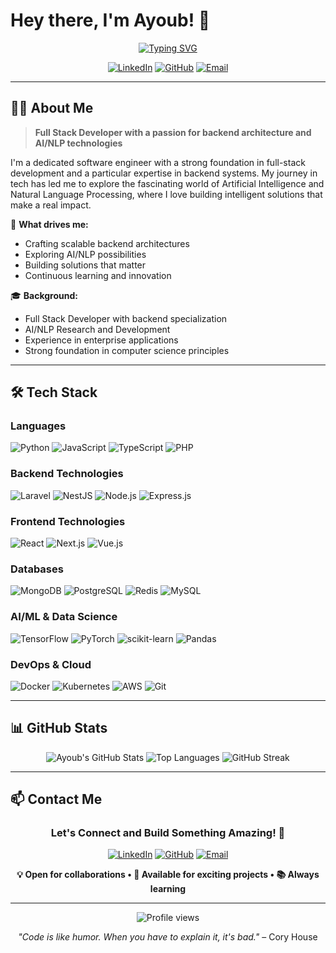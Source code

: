 # Hey there, I'm Ayoub! 👋

<div align="center">
  
[![Typing SVG](https://readme-typing-svg.herokuapp.com?font=Fira+Code&size=30&pause=1000&color=36BCF7FF&width=600&lines=software-engineer;AI/machine+leanring+Enthusiast;Problem+Solver)](https://git.io/typing-svg)

[![LinkedIn](https://img.shields.io/badge/LinkedIn-0077B5?style=for-the-badge&logo=linkedin&logoColor=white)](https://linkedin.com/in/ayoub-ait-baba-hamou)
[![GitHub](https://img.shields.io/badge/GitHub-100000?style=for-the-badge&logo=github&logoColor=white)](https://github.com/Ayoub-ABH)
[![Email](https://img.shields.io/badge/Email-D14836?style=for-the-badge&logo=gmail&logoColor=white)](mailto:aitayoub1002@gmail.com)

</div>

---

## 👨‍💻 About Me

> **Full Stack Developer with a passion for backend architecture and AI/NLP technologies**

I'm a dedicated software engineer with a strong foundation in full-stack development and a particular expertise in backend systems. My journey in tech has led me to explore the fascinating world of Artificial Intelligence and Natural Language Processing, where I love building intelligent solutions that make a real impact.

🎯 **What drives me:**
- Crafting scalable backend architectures
- Exploring AI/NLP possibilities
- Building solutions that matter
- Continuous learning and innovation

🎓 **Background:**
- Full Stack Developer with backend specialization
- AI/NLP Research and Development
- Experience in enterprise applications
- Strong foundation in computer science principles

---

## 🛠️ Tech Stack

### **Languages**
![Python](https://img.shields.io/badge/Python-3776AB?style=for-the-badge&logo=python&logoColor=white)
![JavaScript](https://img.shields.io/badge/JavaScript-F7DF1E?style=for-the-badge&logo=javascript&logoColor=black)
![TypeScript](https://img.shields.io/badge/TypeScript-007ACC?style=for-the-badge&logo=typescript&logoColor=white)
![PHP](https://img.shields.io/badge/PHP-777BB4?style=for-the-badge&logo=php&logoColor=white)

### **Backend Technologies**
![Laravel](https://img.shields.io/badge/Laravel-FF2D20?style=for-the-badge&logo=laravel&logoColor=white)
![NestJS](https://img.shields.io/badge/NestJS-E0234E?style=for-the-badge&logo=nestjs&logoColor=white)
![Node.js](https://img.shields.io/badge/Node.js-43853D?style=for-the-badge&logo=node.js&logoColor=white)
![Express.js](https://img.shields.io/badge/Express.js-404D59?style=for-the-badge&logo=express&logoColor=white)

### **Frontend Technologies**
![React](https://img.shields.io/badge/React-20232A?style=for-the-badge&logo=react&logoColor=61DAFB)
![Next.js](https://img.shields.io/badge/Next.js-000000?style=for-the-badge&logo=nextdotjs&logoColor=white)
![Vue.js](https://img.shields.io/badge/Vue.js-35495E?style=for-the-badge&logo=vue.js&logoColor=4FC08D)

### **Databases**
![MongoDB](https://img.shields.io/badge/MongoDB-4EA94B?style=for-the-badge&logo=mongodb&logoColor=white)
![PostgreSQL](https://img.shields.io/badge/PostgreSQL-316192?style=for-the-badge&logo=postgresql&logoColor=white)
![Redis](https://img.shields.io/badge/Redis-DC382D?style=for-the-badge&logo=redis&logoColor=white)
![MySQL](https://img.shields.io/badge/MySQL-00000F?style=for-the-badge&logo=mysql&logoColor=white)

### **AI/ML & Data Science**
![TensorFlow](https://img.shields.io/badge/TensorFlow-FF6F00?style=for-the-badge&logo=tensorflow&logoColor=white)
![PyTorch](https://img.shields.io/badge/PyTorch-EE4C2C?style=for-the-badge&logo=pytorch&logoColor=white)
![scikit-learn](https://img.shields.io/badge/scikit--learn-F7931E?style=for-the-badge&logo=scikit-learn&logoColor=white)
![Pandas](https://img.shields.io/badge/pandas-150458?style=for-the-badge&logo=pandas&logoColor=white)

### **DevOps & Cloud**
![Docker](https://img.shields.io/badge/Docker-2496ED?style=for-the-badge&logo=docker&logoColor=white)
![Kubernetes](https://img.shields.io/badge/Kubernetes-326CE5?style=for-the-badge&logo=kubernetes&logoColor=white)
![AWS](https://img.shields.io/badge/Amazon_AWS-FF9900?style=for-the-badge&logo=amazonaws&logoColor=white)
![Git](https://img.shields.io/badge/Git-F05032?style=for-the-badge&logo=git&logoColor=white)

---

## 📊 GitHub Stats

<div align="center">

<img src="https://github-readme-stats.vercel.app/api?username=Ayoub-ABH&show_icons=true&theme=tokyonight&hide_border=true&count_private=true" alt="Ayoub's GitHub Stats" />

<img src="https://github-readme-stats.vercel.app/api/top-langs/?username=Ayoub-ABH&layout=compact&theme=tokyonight&hide_border=true&langs_count=8" alt="Top Languages" />

<img src="https://github-readme-streak-stats.herokuapp.com/?user=Ayoub-ABH&theme=tokyonight&hide_border=true" alt="GitHub Streak" />

</div>

---

## 📫 Contact Me

<div align="center">

### Let's Connect and Build Something Amazing! 🚀

[![LinkedIn](https://img.shields.io/badge/LinkedIn-0077B5?style=for-the-badge&logo=linkedin&logoColor=white)](https://linkedin.com/in/ayoub-ait-baba-hamou)
[![GitHub](https://img.shields.io/badge/GitHub-100000?style=for-the-badge&logo=github&logoColor=white)](https://github.com/Ayoub-ABH)
[![Email](https://img.shields.io/badge/Email-D14836?style=for-the-badge&logo=gmail&logoColor=white)](mailto:aitayoub1002@gmail.com)

**💡 Open for collaborations • 🎯 Available for exciting projects • 📚 Always learning**

---

<img src="https://komarev.com/ghpvc/?username=Ayoub-ABH&color=blueviolet&style=flat-square&label=Profile+Views" alt="Profile views" />

*"Code is like humor. When you have to explain it, it's bad."* – Cory House

</div>
